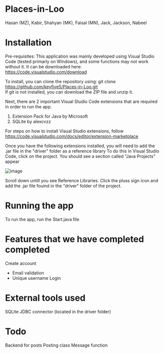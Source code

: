 # Places-in-Loo
Hasan (MZ), Kabir, Shahyan (MK), Faisal (MN), Jack, Jackson, Nabeel

# Installation
Pre-requisites:
This application was mainly developed using Visual Studio Code (tested primarly on Windows), and some functions may not work without it.
It can be downloaded here: https://code.visualstudio.com/download

To install, you can clone the repository using: git clone https://github.com/keyfive5/Places-in-Loo.git 
<br>
If git is not installed, you can download the ZIP file and unzip it.

Next, there are 2 important Visual Studio Code extensions that are required in order to run the app.
  1. Extension Pack for Java by Microsoft
  2. SQLite by alexcvzz
 
 For steps on how to install Visual Studio extensions, follow https://code.visualstudio.com/docs/editor/extension-marketplace
 
Once you have the following extensions installed, you will need to add the .jar file in the "driver" folder as a reference library
To do this in Visual Studio Code, click on the project. You should see a section called "Java Projects" appear

![image](https://user-images.githubusercontent.com/53016334/181165663-a4de7066-f89b-40d1-9529-6400facd50dd.png)


Scroll down untill you see Reference Libraries. Click the pluss sign icon and add the .jar file fouind in the "driver" folder of the project.

# Running the app
To run the app, run the Start.java file

# Features that we have completed completed
Create account
  - Email validation
  - Unique username
Login 

# External tools used
SQLite JDBC connector (located in the driver folder)

# Todo
Backend for posts
Posting class
Message function
